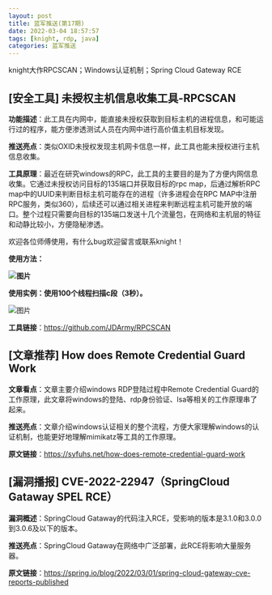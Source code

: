 ```yaml
---
layout: post
title: 蓝军推送(第17期)
date: 2022-03-04 18:57:57
tags: [knight, rdp, java]
categories: 蓝军推送
---
```


knight大作RPCSCAN；Windows认证机制；Spring Cloud Gateway RCE
<!--more -->

## [安全工具] 未授权主机信息收集工具-RPCSCAN

**功能描述**：此工具在内网中，能直接未授权获取到目标主机的进程信息，和可能运行过的程序，能方便渗透测试人员在内网中进行高价值主机目标发现。

**推送亮点**：类似OXID未授权发现主机网卡信息一样，此工具也能未授权进行主机信息收集。

**工具原理**：最近在研究windows的RPC，此工具的主要目的是为了方便内网信息收集。它通过未授权访问目标的135端口并获取目标的rpc map，后通过解析RPC map中的UUID来判断目标主机可能存在的进程（许多进程会在RPC MAP中注册RPC服务，类似360），后续还可以通过相关进程来判断远程主机可能开放的端口。整个过程只需要向目标的135端口发送十几个流量包，在网络和主机层的特征和动静比较小，方便隐秘渗透。

欢迎各位师傅使用，有什么bug欢迎留言或联系knight！

**使用方法：**

**![图片](https://firewore.oss-cn-beijing.aliyuncs.com/imgs/640.png)**

  

**使用实例：使用100个线程扫描c段（3秒）。**

![图片](https://firewore.oss-cn-beijing.aliyuncs.com/imgs/640-20220318124429136.png)

**工具链接**：https://github.com/JDArmy/RPCSCAN

## [文章推荐] How does Remote Credential Guard Work 

**文章看点**：文章主要介绍windows RDP登陆过程中Remote Credential Guard的工作原理，此文章将windows的登陆、rdp身份验证、lsa等相关的工作原理串了起来。

**推送亮点**：文章介绍windows认证相关的整个流程，方便大家理解windows的认证机制，也能更好地理解mimikatz等工具的工作原理。

**原文链接**：https://syfuhs.net/how-does-remote-credential-guard-work

## [漏洞播报] CVE-2022-22947（SpringCloud Gataway SPEL RCE）

**漏洞概述**：SpringCloud Gataway的代码注入RCE，受影响的版本是3.1.0和3.0.0到3.0.6及以下的版本。

**推送亮点**：SpringCloud Gataway在网络中广泛部署，此RCE将影响大量服务器。

**原文链接**：https://spring.io/blog/2022/03/01/spring-cloud-gateway-cve-reports-published


